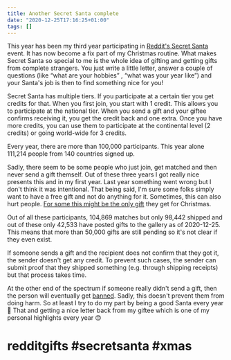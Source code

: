 ```yaml
---
title: Another Secret Santa complete
date: "2020-12-25T17:16:25+01:00"
tags: []
---
```


This year has been my third year participating in [Reddit's Secret Santa](https://redditgifts.com) event. It has now become a fix part of my Christmas routine. What makes Secret Santa so special to me is the whole idea of gifting and getting gifts from complete strangers. You just write a little letter, answer a couple of questions (like “what are your hobbies” , “what was your year like”) and your Santa's job is then to find something nice for you!

Secret Santa has multiple tiers. If you participate at a certain tier you get credits for that. When you first join, you start with 1 credit. This allows you to participate at the national tier. When you send a gift and your giftee confirms receiving it, you get the credit back and one extra. Once you have more credits, you can use them to participate at the continental level (2 credits) or going world-wide for 3 credits.

Every year, there are more than 100,000 participants. This year alone 111,214 people from 140 countries signed up.

Sadly, there seem to be some people who just join, get matched and then never send a gift themself. Out of these three years I got really nice presents this and in my first year. Last year something went wrong but I don't think it was intentional. That being said, I'm sure some folks simply want to have a free gift and not do anything for it. Sometimes, this can also hurt people. [For some this might be the only gift](https://reddit.com/r/secretsanta/comments/kjx8qe/another_empty_xmass/) they get for Christmas. 

Out of all these participants, 104,869 matches but only 98,442  shipped and out of these only 42,533 have posted gifts to the gallery as of 2020-12-25. This means that more than 50,000 gifts are still pending so it's not clear if they even exist. 

If someone sends a gift and the recipient does not confirm that they got it, the sender doesn't get any credit. To prevent such cases, the sender can submit proof that they shipped something (e.g. through shipping receipts) but that process takes time.

At the other end of the spectrum if someone really didn't send a gift, then the person will eventually get [banned](https://redditgifts.zendesk.com/hc/en-us/articles/200769085-What-happens-to-people-who-don-t-ship-a-gift-or-mark-a-gift-received-). Sadly, this doesn't prevent them from doing harm. So at least I try to do my part by being a good Santa every year 🙂 That and getting a nice letter back from my giftee  which is one of my personal highlights every year 😊

# redditgifts #secretsanta #xmas
